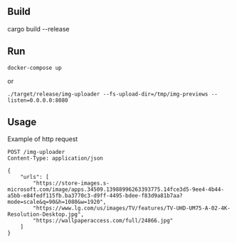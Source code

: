 ## Build
cargo build --release

## Run
```
docker-compose up
```
or
```
./target/release/img-uploader --fs-upload-dir=/tmp/img-previews --listen=0.0.0.0:8080
```

## Usage

Example of http request

```
POST /img-uploader
Content-Type: application/json

{
    "urls": [
        "https://store-images.s-microsoft.com/image/apps.34509.13988996263393775.14fce3d5-9ee4-4b44-a5bb-e84fedf115fb.ba3770c3-d9ff-4495-bdee-f83d9a81b7aa?mode=scale&q=90&h=1080&w=1920",
        "https://www.lg.com/us/images/TV/features/TV-UHD-UM75-A-02-4K-Resolution-Desktop.jpg",
        "https://wallpaperaccess.com/full/24866.jpg"
    ]
}
```
